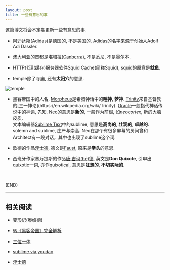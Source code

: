 ```yaml
---
layout: post
title: 一些有意思的事
---
```



这篇博文将会不定期更新一些有意思的事.

*	阿迪达斯(Adidas)是德国的, 不是美国的. Adidas的名字来源于创始人Adolf Adi Dassler.

*	澳大利亚的首都是堪培拉([Canberra](https://en.wikipedia.org/wiki/Canberra)), 不是悉尼, 不是墨尔本.

*	HTTP代理(缓存)服务器软件Squid Cache(简称Squid), squid的原意是**鱿鱼**.

*	temple除了寺庙, 还有**太阳穴**的意思.

![temple](http://p0.so.qhimg.com/bdr/_240_/t015775921d1a5e28bf.gif)

*	黑客帝国中的人名, [Morpheus](https://en.wikipedia.org/wiki/Morpheus_(mythology))是希腊神话中的**睡神**, **梦神**. [Trinity](https://en.wikipedia.org/wiki/Trinity_(The_Matrix)#Name)来自基督教的[三一神论](https://en.wikipedia.org/wiki/Trinity). [Oracle](https://en.wikipedia.org/wiki/Oracle)一般指代神话传说中的[神谕](https://zh.wikipedia.org/wiki/%E7%A5%9E%E8%AB%AD), 先知. [Neo](http://youdao.com/w/neo/#keyfrom=dict2.top)的意思是**新的**, 一般作为前缀, 如*neocortex*, 新的大脑皮质.   
文本编辑器[Sublime Text](https://www.sublimetext.com/)中的sublime, 意思是**高尚的**, **壮观的**, **卓越的**. solemn and sublime, 庄严与崇高. Neo在那个有很多屏幕的房间曾和Architect有一段对话，其中也出现了sublime这个词. 

*	歌德的作品[浮士德](https://en.wikipedia.org/wiki/Faust,_Part_One), 德文是[Faust](http://www.godic.net/dicts/de/faust), 原来是**拳头**的意思.

*	西班牙作家塞万提斯的作品[唐·吉诃(hē)德](http://baike.baidu.com/item/%E5%94%90%C2%B7%E5%90%89%E8%AF%83%E5%BE%B7/59900), 英文是**Don Quixote**, 引申出[quixotic](http://youdao.com/w/quixotic/#keyfrom=dict2.top)一词, 亦作quixotical, 意思是**狂想的**, **不切实际的**.

<br/>

(END)

---

##	相关阅读

*	[变形记(奥维德)](https://zh.wikipedia.org/wiki/%E5%8F%98%E5%BD%A2%E8%AE%B0_(%E5%A5%A5%E7%BB%B4%E5%BE%B7))

*	[转《黑客帝国》完全解析](https://movie.douban.com/review/7172258/)

*	[三位一体](https://zh.wikipedia.org/wiki/%E4%B8%89%E4%BD%8D%E4%B8%80%E9%AB%94)

*	[sublime via youdao](http://youdao.com/w/eng/sublime/#keyfrom=dict2.index)

*	[浮士德](https://zh.wikipedia.org/wiki/%E6%B5%AE%E5%A3%AB%E5%BE%B7I)
